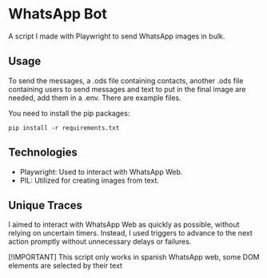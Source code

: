 # WhatsApp Bot

A script I made with Playwright to send WhatsApp images in bulk.

## Usage

To send the messages, a .ods file containing contacts, another .ods file containing users to send messages and text to put in the final image are needed, add them in a .env. There are example files.

You need to install the pip packages:

```
pip install -r requirements.txt
```

## Technologies

- Playwright: Used to interact with WhatsApp Web.
- PIL: Utilized for creating images from text.

## Unique Traces

I aimed to interact with WhatsApp Web as quickly as possible, without relying on uncertain timers. Instead, I used triggers to advance to the next action promptly without unnecessary delays or failures.

[!IMPORTANT]
This script only works in spanish WhatsApp web, some DOM elements are selected by their text
